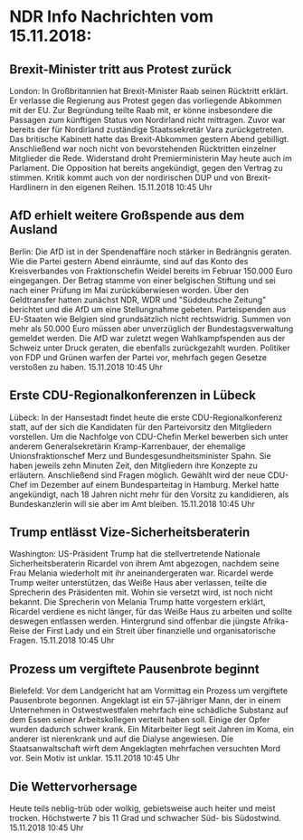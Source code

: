 # NDR Info Nachrichten vom 15.11.2018:


## Brexit-Minister tritt aus Protest zurück
London: In Großbritannien hat Brexit-Minister Raab seinen Rücktritt erklärt. Er verlasse die Regierung aus Protest gegen das vorliegende Abkommen mit der EU. Zur Begründung teilte Raab mit, er könne insbesondere die Passagen zum künftigen Status von Nordirland nicht mittragen. Zuvor war bereits der für Nordirland zuständige Staatssekretär Vara zurückgetreten. Das britische Kabinett hatte das Brexit-Abkommen gestern Abend gebilligt. Anschließend war noch nicht von bevorstehenden Rücktritten einzelner Mitglieder die Rede. Widerstand droht Premierministerin May heute auch im Parlament. Die Opposition hat bereits angekündigt, gegen den Vertrag zu stimmen. Kritik kommt auch von der nordirischen DUP und von Brexit-Hardlinern in den eigenen Reihen. 15.11.2018 10:45 Uhr 

## AfD erhielt weitere Großspende aus dem Ausland
Berlin: Die AfD ist in der Spendenaffäre noch stärker in Bedrängnis geraten. Wie die Partei gestern Abend einräumte, sind auf das Konto des Kreisverbandes von Fraktionschefin Weidel bereits im Februar 150.000 Euro eingegangen. Der Betrag stamme von einer belgischen Stiftung und sei nach einer Prüfung im Mai zurücküberwiesen worden. Über den Geldtransfer hatten zunächst NDR, WDR und "Süddeutsche Zeitung" berichtet und die AfD um eine Stellungnahme gebeten. Parteispenden aus EU-Staaten wie Belgien sind grundsätzlich nicht rechtswidrig. Summen von mehr als 50.000 Euro müssen aber unverzüglich der Bundestagsverwaltung gemeldet werden. Die AfD war zuletzt wegen Wahlkampfspenden aus der Schweiz unter Druck geraten, die ebenfalls zurückgezahlt wurden. Politiker von FDP und Grünen warfen der Partei vor, mehrfach gegen Gesetze verstoßen zu haben. 15.11.2018 10:45 Uhr 

## Erste CDU-Regionalkonferenzen in Lübeck
Lübeck: In der Hansestadt findet heute die erste CDU-Regionalkonferenz statt, auf der sich die Kandidaten für den Parteivorsitz den Mitgliedern vorstellen. Um die Nachfolge von CDU-Chefin Merkel bewerben sich unter anderem Generalsekretärin Kramp-Karrenbauer, der ehemalige Unionsfraktionschef Merz und Bundesgesundheitsminister Spahn. Sie haben jeweils zehn Minuten Zeit, den Mitgliedern ihre Konzepte zu erläutern. Anschließend sind Fragen möglich. Gewählt wird der neue CDU-Chef im Dezember auf einem Bundesparteitag in Hamburg. Merkel hatte angekündigt, nach 18 Jahren nicht mehr für den Vorsitz zu kandidieren, als Bundeskanzlerin will sie aber im Amt bleiben. 15.11.2018 10:45 Uhr 

## Trump entlässt Vize-Sicherheitsberaterin
Washington: US-Präsident Trump hat die stellvertretende Nationale Sicherheitsberaterin Ricardel von ihrem Amt abgezogen, nachdem seine Frau Melania wiederholt mit ihr aneinandergeraten war. Ricardel werde Trump weiter unterstützen, das Weiße Haus aber verlassen, teilte die Sprecherin des Präsidenten mit. Wohin sie versetzt wird, ist noch nicht bekannt. Die Sprecherin von Melania Trump hatte vorgestern erklärt, Ricardel verdiene es nicht länger, für das Weiße Haus zu arbeiten und sollte deswegen entlassen werden. Hintergrund sind offenbar die jüngste Afrika-Reise der First Lady und ein Streit über finanzielle und organisatorische Fragen. 15.11.2018 10:45 Uhr 

## Prozess um vergiftete Pausenbrote beginnt
Bielefeld: Vor dem Landgericht hat am Vormittag ein Prozess um vergiftete Pausenbrote begonnen. Angeklagt ist ein 57-jähriger Mann, der in einem Unternehmen in Ostwestwestfalen mehrfach eine schädliche Substanz auf dem Essen seiner Arbeitskollegen verteilt haben soll. Einige der Opfer wurden dadurch schwer krank. Ein Mitarbeiter liegt seit Jahren im Koma, ein anderer ist nierenkrank und auf die Dialyse angewiesen. Die Staatsanwaltschaft wirft dem Angeklagten mehrfachen versuchten Mord vor. Sein Motiv ist unklar. 15.11.2018 10:45 Uhr 

## Die Wettervorhersage
Heute teils neblig-trüb oder wolkig, gebietsweise auch heiter und meist trocken. Höchstwerte 7 bis 11 Grad und schwacher Süd- bis Südostwind. 15.11.2018 10:45 Uhr 
